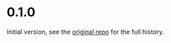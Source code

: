 # 0.1.0

Initial version, see the [original repo](https://github.com/nicoulaj/openrgb-rs) for the full history.
